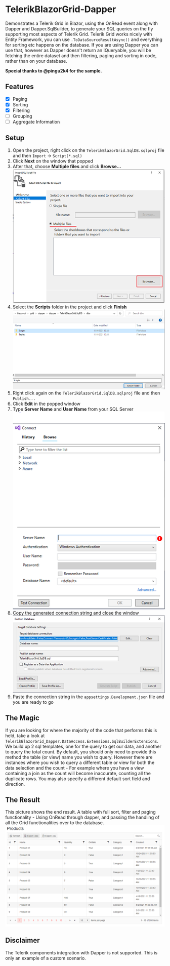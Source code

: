 # TelerikBlazorGrid-Dapper

Demonstrates a Telerik Grid in Blazor, using the OnRead event along with Dapper and Dapper.SqlBuilder, to generate your SQL queries on the fly supporting most aspects of Telerik Grid.
Telerik Grid works nicely with Entity Framework, you can use `.ToDataSourceResultAsync()` and everything for sorting etc happens on the database. If you are using Dapper you can use that, however as Dapper doesn't return an IQueryable, you will be fetching the entire dataset and then filtering, paging and sorting in code, rather than on your database.

**Special thanks to @pingu2k4 for the sample.**

## Features
- [x] Paging
- [x] Sorting
- [x] Filtering
- [ ] Grouping
- [ ] Aggregate Information

## Setup
1. Open the project, right click on the `TelerikBlazorGrid.SqlDB.sqlproj` file and then `Import` -> `Script(*.sql)`
2. Click **Next** on the window that popped
3. After that, choose **Multiple files** and click **Browse...**
![third step screenshot](images/third-step.png)
4. Select the **Scripts** folder in the project and click **Finish**
![fourth step screenshot](images/fourth-step.png)
5. Right click again on the `TelerikBlazorGrid.SqlDB.sqlproj` file and then `Publish...`
6. Click **Edit** in the popped window
7. Type **Server Name** and **User Name** from your SQL Server
![seventh step screenshot](images/seventh-step.png)
8. Copy the generated connection string and close the window
![eighth step screenshot](images/eighth-step.png)
9. Paste the connection string in the `appsettings.Development.json` file and you are ready to go

## The Magic
If you are looking for where the majority of the code that performs this is held, take a look at `TelerikBlazorGrid_Dapper.DataAccess.Extensions.SqlBuilderExtensions`. We build up 2 sql templates, one for the query to get our data, and another to query the total count.
By default, you should only need to provide this method the table (or view) name you wish to query. However there are instances where you wish to query a different table or view for both the data selection and the count - For example where you have a view containing a join as the count will become inaccurate, counting all the duplicate rows.
You may also specify a different default sort field and direction.

## The Result
This picture shows the end result. A table with full sort, filter and paging functionality - Using OnRead through dapper, and passing the handling of all the Grid functionalities over to the database.
![dapper grid](images/dapper-grid.png)

## Disclaimer
The Telerik components integration with Dapper is not supported. This is only an example of a custom scenario.